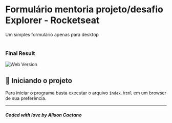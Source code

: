 # Formulário mentoria projeto/desafio Explorer - Rocketseat

Um simples formulário apenas para desktop<br /><br/>

### Final Result

<img src="./assets/final.png" alt="Web Version"/>

## 🚀 Iniciando o projeto

Para iniciar o programa basta executar o arquivo `index.html` em um browser de sua preferência.

---

##### Coded with love by Alison Caetano
